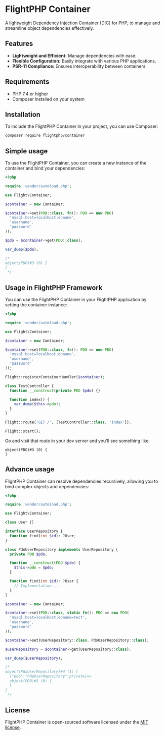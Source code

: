 # FlightPHP Container

A lightweight Dependency Injection Container (DIC) for PHP, to manage and streamline object dependencies effectively.

## Features

- **Lightweight and Efficient:** Manage dependencies with ease.
- **Flexible Configuration:** Easily integrate with various PHP applications.
- **PSR-11 Compliance:** Ensures interoperability between containers.

## Requirements

- PHP 7.4 or higher
- Composer installed on your system

## Installation

To include the FlightPHP Container in your project, you can use Composer:

```bash
composer require flightphp/container
```

## Simple usage

To use the FlightPHP Container, you can create a new instance of the container and bind your dependencies:

```php
<?php

require 'vendor/autoload.php';

use Flight\Container;

$container = new Container;

$container->set(PDO::class, fn(): PDO => new PDO(
  'mysql:host=localhost;dbname',
  'username',
  'password'
));

$pdo = $container->get(PDO::class);

var_dump($pdo);

/*
object(PDO)#3 (0) {
}
 */
```

## Usage in FlightPHP Framework

You can use the FlightPHP Container in your FlightPHP application by setting the container instance:

```php
<?php

require 'vendor/autoload.php';

use Flight\Container;

$container = new Container;

$container->set(PDO::class, fn(): PDO => new PDO(
  'mysql:host=localhost;dbname',
  'username',
  'password'
));

Flight::registerContainerHandler($container);

class TestController {
  function __construct(private PDO $pdo) {}

  function index() {
    var_dump($this->pdo);
  }
}

Flight::route('GET /', [TestController::class, 'index']);

Flight::start();
```

Go and visit that route in your dev server and you'll see something like:

```
object(PDO)#3 (0) {
}
```

## Advance usage

FlightPHP Container can resolve dependencies recursively, allowing you to bind complex objects and dependencies:

```php
<?php

require 'vendor/autoload.php';

use Flight\Container;

class User {}

interface UserRepository {
  function find(int $id): ?User;
}

class PdoUserRepository implements UserRepository {
  private PDO $pdo;

  function __construct(PDO $pdo) {
    $this->pdo = $pdo;
  }

  function find(int $id): ?User {
    // Implementation ...
  }
}

$container = new Container;

$container->set(PDO::class, static fn(): PDO => new PDO(
  'mysql:host=localhost;dbname=test',
  'username',
  'password'
));

$container->set(UserRepository::class, PdoUserRepository::class);

$userRepository = $container->get(UserRepository::class);

var_dump($userRepository);

/*
object(PdoUserRepository)#4 (1) {
  ["pdo":"PdoUserRepository":private]=>
  object(PDO)#3 (0) {
  }
}
 */
```

## License

FlightPHP Container is open-sourced software licensed under the [MIT license](https://opensource.org/licenses/MIT).
